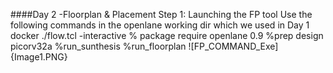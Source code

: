 ####Day 2 -Floorplan & Placement
Step 1: Launching the FP tool 
 Use the following commands in the openlane working dir which we used in Day 1
   docker
   ./flow.tcl -interactive
   % package require openlane 0.9
   %prep design picorv32a
   %run_sunthesis
   %run_floorplan
![FP_COMMAND_Exe]{Image1.PNG}

   
